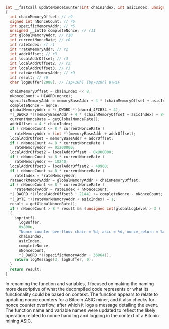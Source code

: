 ```c
int __fastcall updateNonceCounter(int chainIndex, int asicIndex, unsigned int nonce, int memoryBaseAddr)
{
  int chainMemoryOffset; // r9
  signed int nNonceCount; // r6
  int specificMemoryAddr; // r5
  unsigned __int16 completeNonce; // r11
  int globalMemoryAddr; // r10
  int currentNonceRate; // r0
  int rateIndex; // r1
  int *rateMemoryAddr; // r2
  int addrOffset; // r3
  int localAddrOffset; // r3
  int localAddrOffset2; // r3
  int localAddrOffset3; // r3
  int rateWorkMemoryAddr; // r9
  int result; // r0
  char logBuffer[2088]; // [sp+10h] [bp-828h] BYREF

  chainMemoryOffset = chainIndex << 8;
  nNonceCount = HIWORD(nonce);
  specificMemoryAddr = memoryBaseAddr + 4 * (chainMemoryOffset + asicIndex) + 0x800000;
  completeNonce = nonce;
  globalMemoryAddr = *(_DWORD *)(dword_4FCB34 + 4);
  *(_DWORD *)(memoryBaseAddr + 4 * (chainMemoryOffset + asicIndex) + 8425472) += HIWORD(nonce);
  currentNonceRate = getGlobalNonceRate();
  addrOffset = 4 * chainIndex;
  if ( nNonceCount <= 8 * currentNonceRate )
    rateMemoryAddr = (int *)(memoryBaseAddr + addrOffset);
  localAddrOffset = memoryBaseAddr + addrOffset;
  if ( nNonceCount <= 8 * currentNonceRate )
    rateMemoryAddr += 0x200000;
  localAddrOffset2 = localAddrOffset + 0x800000;
  if ( nNonceCount <= 8 * currentNonceRate )
    rateMemoryAddr += 10240;
  localAddrOffset3 = localAddrOffset2 + 40960;
  if ( nNonceCount <= 8 * currentNonceRate )
    rateIndex = *rateMemoryAddr;
  rateWorkMemoryAddr = globalMemoryAddr + chainMemoryOffset;
  if ( nNonceCount <= 8 * currentNonceRate )
    *rateMemoryAddr = rateIndex + nNonceCount;
  *(_DWORD *)(localAddrOffset3 + 2144) += completeNonce - nNonceCount;
  *(_BYTE *)(rateWorkMemoryAddr + asicIndex) = 1;
  result = getGlobalNonceRate();
  if ( nNonceCount > 8 * result && (unsigned int)globalLogLevel > 3 )
  {
    snprintf(
      logBuffer,
      0x800u,
      "Nonce counter overflow: chain = %d, asic = %d, nonce_return = %d, nonce_match = %d, nonce_accumulate = %d\n",
      chainIndex,
      asicIndex,
      completeNonce,
      nNonceCount,
      *(_DWORD *)(specificMemoryAddr + 36864));
    return logMessage(3, logBuffer, 0);
  }
  return result;
}
```

In renaming the function and variables, I focused on making the naming more descriptive of what the decompiled code represents or what its functionality could be based on context. The function appears to relate to updating nonce counters for a Bitcoin ASIC miner, and it also checks for nonce counter overflow, after which it logs a message detailing the event. The function name and variable names were updated to reflect the likely operation related to nonce handling and logging in the context of a Bitcoin mining ASIC.